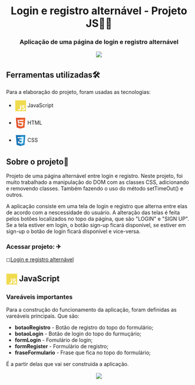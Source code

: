 <div> 
  <h1 align="center">Login e registro alternável - Projeto JS👨‍💻</h1> 
</div>

<div>
  <h3 align="center">Aplicação de uma página de login e registro alternável</h3>
</div>

<div align='center'>
	<img src= "https://github.com/WillianOL/Login-e-registro-alternavel/assets/112639055/4ed90892-f164-441c-9dae-24d25ebf3fe5" width='850px'>
</div>

## Ferramentas utilizadas🛠️

<div>
	<p>Para a elaboração do projeto, foram usadas as tecnologias: </p>
</div>

<ul>
 	<li>
  		<img align="center" width="30" src="https://raw.githubusercontent.com/devicons/devicon/master/icons/javascript/javascript-plain.svg"> JavaScript
 	</li>
	<br>
	<li> 
		<img align="center" width="30" src="https://raw.githubusercontent.com/devicons/devicon/master/icons/html5/html5-original.svg"> HTML
 	</li>
	<br>
 	<li> 
  		<img align="center" width="30" src="https://raw.githubusercontent.com/devicons/devicon/master/icons/css3/css3-original.svg"> CSS 
 	</li>

</ul>

<div>
	<h2>Sobre o projeto📃</h2>
</div>
	
<div>
	<p>Projeto de uma página alternável entre login e registro. Neste projeto, foi muito trabalhado a manipulação do DOM com as classes CSS, adicionando e removendo classes. Também fazendo o uso do método setTimeOut() e outros.</p>
	<p>A aplicação consiste em uma tela de login e registro que alterna entre elas de acordo com a nescessidade do usuário. A alteração das telas é feita pelos botões localizados no topo da página, que são "LOGIN" e "SIGN UP". Se a tela estiver em login, o botão sign-up ficará disponivel, se estiver em sign-up o botão de login ficará disponivel e vice-versa.</p>
</div>

### Acessar projeto: ✈

◻<a href="https://willianol.github.io/Login-e-registro-alternavel/assets/index.html">Login e registro alternável</a>


## <img align="center" width="30" src="https://raw.githubusercontent.com/devicons/devicon/master/icons/javascript/javascript-plain.svg"> JavaScript

### Vareáveis importantes

<div>
	<p>Para a construção do funcionamento da aplicação, foram definidas as vareáveis principais. Que são:<p>
	<ul>
		<li><strong>botaoRegistro</strong> - Botão de registro do topo do formulário;</li>
		<li><strong>botaoLogin</strong> - Botão de login do topo do furmuçário;</li>
		<li><strong>formLogin</strong> - Fomulário de login;</li>
		<li><strong>formRegister</strong> - Formulário de registro;</li>
		<li><strong>fraseFormulario</strong> - Frase que fica no topo do formulário;</li>
	</ul>
	<p>É a partir delas que vai ser construida a aplicação.</p>
</div>

<div align="center">
	<img align="center" src="https://github.com/WillianOL/Login-e-registro-alternavel/assets/112639055/88b9bd87-a48a-47a1-aa98-823f65304ef2" width="700px">
</div>















